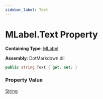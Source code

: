 ```yaml
---
sidebar_label: Text
---
```


# MLabel\.Text Property

**Containing Type**: [MLabel](../index.md)

**Assembly**: DotMarkdown\.dll

```csharp
public string Text { get; set; }
```

### Property Value

[String](https://docs.microsoft.com/en-us/dotnet/api/system.string)

